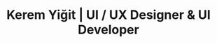 ---
layout: home
title: Kerem Yiğit | UI / UX Designer & UI Developer
description: My name is Kerem, I’m a Turkey based UI/UX Designer & UI Developer with 5+ years of experience.
permalink: /
---